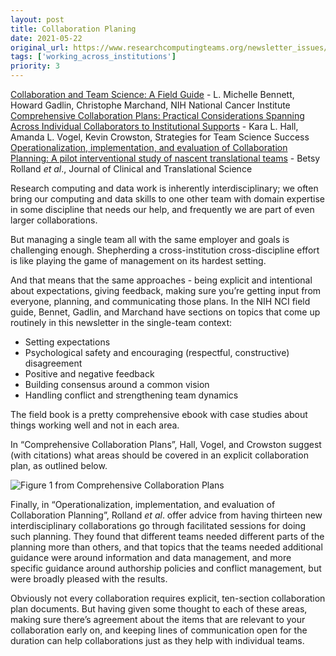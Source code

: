 ```yaml
---
layout: post
title: Collaboration Planing
date: 2021-05-22
original_url: https://www.researchcomputingteams.org/newsletter_issues/0075
tags: ['working_across_institutions']
priority: 3
---
```


<!-- markdownlint-disable MD033 -->
<!-- markdownlint-disable MD041 -->
<!-- markdownlint-disable MD049 -->

[Collaboration and Team Science: A Field Guide](https://www.cancer.gov/about-nci/organization/crs/research-initiatives/team-science-field-guide) - L. Michelle Bennett, Howard Gadlin, Christophe Marchand, NIH National Cancer Institute<br/>
[Comprehensive Collaboration Plans: Practical Considerations Spanning Across Individual Collaborators to Institutional Supports](https://link.springer.com/chapter/10.1007/978-3-030-20992-6_45) - Kara L. Hall, Amanda L. Vogel, Kevin Crowston, Strategies for Team Science Success<br/>
[Operationalization, implementation, and evaluation of Collaboration Planning: A pilot interventional study of nascent translational teams](https://www.cambridge.org/core/journals/journal-of-clinical-and-translational-science/article/operationalization-implementation-and-evaluation-of-collaboration-planning-a-pilot-interventional-study-of-nascent-translational-teams/0443C8B01C037B8F4808207754A8312B) - Betsy Rolland *et al*., Journal of Clinical and Translational Science

Research computing and data work is inherently interdisciplinary; we often bring our computing and data skills to one other team with domain expertise in some discipline that needs our help, and frequently we are part of even larger collaborations.

But managing a single team all with the same employer and goals is challenging enough. Shepherding a cross-institution cross-discipline effort is like playing the game of management on its hardest setting.

And that means that the same approaches - being explicit and intentional about expectations, giving feedback, making sure you’re getting input from everyone, planning, and communicating those plans.  In the NIH NCI field guide, Bennet, Gadlin, and Marchand have sections on topics that come up routinely in this newsletter in the single-team context:

- Setting expectations
- Psychological safety and encouraging (respectful, constructive) disagreement
- Positive and negative feedback
- Building consensus around a common vision
- Handling conflict and strengthening team dynamics

The field book is a pretty comprehensive ebook with case studies about things working well and not in each area.

In “Comprehensive Collaboration Plans”, Hall, Vogel, and Crowston suggest (with citations) what areas should be covered in an explicit collaboration plan, as outlined below.

![Figure 1 from Comprehensive Collaboration Plans](https://media.springernature.com/original/springer-static/image/chp%3A10.1007%2F978-3-030-20992-6_45/MediaObjects/336141_1_En_45_Fig1_HTML.png)

Finally, in “Operationalization, implementation, and evaluation of Collaboration Planning”, Rolland *et al*. offer advice from having thirteen new interdisciplinary collaborations go through facilitated sessions for doing such planning.   They found that different teams needed different parts of the planning more than others, and that topics that the teams needed additional guidance were around information and data management, and more specific guidance around authorship policies and conflict management, but were broadly pleased with the results.

Obviously not every collaboration requires explicit, ten-section collaboration plan documents.  But having given some thought to each of these areas, making sure there’s agreement about the items that are relevant to your collaboration early on, and keeping lines of communication open for the duration can help collaborations just as they help with individual teams.